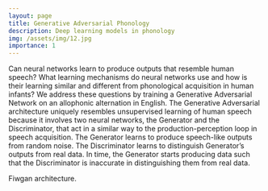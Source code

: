 ```yaml
---
layout: page
title: Generative Adversarial Phonology
description: Deep learning models in phonology
img: /assets/img/12.jpg
importance: 1
---
```


Can neural networks learn to produce outputs that resemble human speech? What learning mechanisms do neural networks use and how is their learning similar and different from phonological acquisition in human infants? We address these questions by training a Generative Adversarial Network on an allophonic alternation in English. The Generative Adversarial architecture uniquely resembles unsupervised learning of human speech because it involves two neural networks, the Generator and the Discriminator, that act in a similar way to the production-perception loop in speech acquisition. The Generator learns to produce speech-like outputs from random noise. The Discriminator learns to distinguish Generator’s outputs from real data. In time, the Generator starts producing data such that the Discriminator is inaccurate in distinguishing them from real data. 

<div class="row">
    <div class="col-sm mt-3 mt-md-0">
        <img class="img-fluid rounded z-depth-1" src="{{ '/assets/img/12.jpg' | relative_url }}" alt="" title="example image"/>
    </div>
</div>
<div class="caption">
    Fiwgan architecture.
</div>

